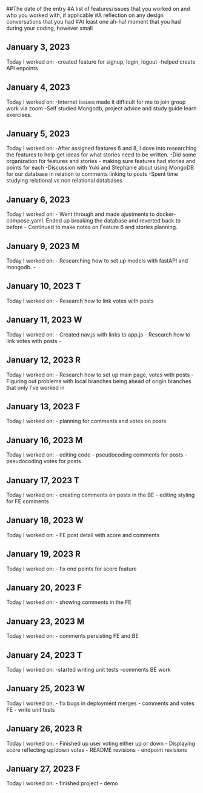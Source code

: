 ##The date of the entry
#A list of features/issues that you worked on and who you worked with, if applicable
#A reflection on any design conversations that you had
#At least one ah-ha! moment that you had during your coding, however small

## January 3, 2023
Today I worked on:
    -created feature for signup, login, logout
    -helped create API enpoints
## January 4, 2023
Today I worked on:
    -Internet issues made it difficult for me to join group work via zoom
    -Self studied Mongodb, project advice and study guide learn exercises.

## January 5, 2023
Today I worked on:
    -After assigned features 6 and 8, I dove into researching the features to help get ideas for what stories need to be written.
    -Did some organization for features and stories - making sure features had stories and points for each
    -Discussion with Yuki and Stephanie about using MongoDB for our database in relation to comments linking to posts
    -Spent time studying relational vs non relational databases

## January 6, 2023
Today I worked on:
    - Went through and made ajustments to docker-compose.yaml. Ended up breaking the database and reverted back to before
    - Continued to make notes on Feature 6 and stories planning.

## January 9, 2023 M
Today I worked on:
    - Researching how to set up models with fastAPI and mongodb.
    -

## January 10, 2023 T
Today I worked on:
    - Research how to link votes with posts

## January 11, 2023 W
Today I worked on:
    - Created nav.js with links to app.js
    - Research how to link votes with posts
    -
## January 12, 2023 R
Today I worked on:
    - Research how to set up main page, votes with posts
    - Figuring out problems with local branches being ahead of origin branches that only I've worked in

## January 13, 2023 F
Today I worked on:
    - planning for comments and votes on posts

## January 16, 2023 M
Today I worked on:
    - editing code
    - pseudocoding comments for posts
    - pseudocoding votes for posts

## January 17, 2023 T
Today I worked on:
    - creating comments on posts in the BE
    - editing styling for FE comments

## January 18, 2023 W
Today I worked on:
    - FE post detail with score and comments

## January 19, 2023 R
Today I worked on:
    - fix end points for score feature

## January 20, 2023 F
Today I worked on:
    - showing comments in the FE

## January 23, 2023 M
Today I worked on:
    - comments persisting FE and BE

## January 24, 2023 T
Today I worked on:
    -started writing unit tests
    -comments BE work

## January 25, 2023 W
Today I worked on:
    - fix bugs in deployment merges
    - comments and votes FE
    - write unit tests

## January 26, 2023 R
Today I worked on:
    - Finished up user voting either up or down
    - Displaying score reflecting up/down votes
    - README revisions
    - endpoint revisions

## January 27, 2023 F
Today I worked on:
    - finished project
    - demo
